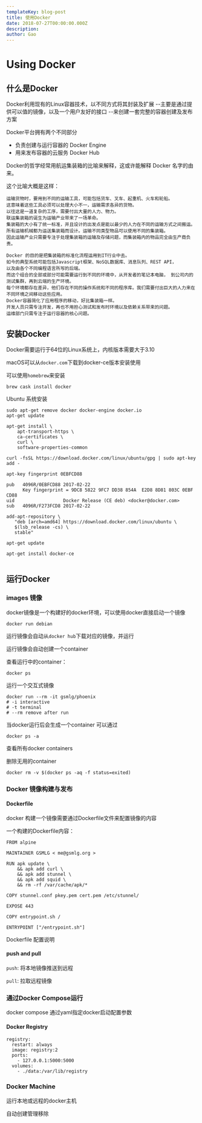```yaml
---
templateKey: blog-post
title: 使用Docker
date: 2018-07-27T00:00:00.000Z
description:
author: Gao
---
```

# Using Docker

## 什么是Docker

Docker利用现有的Linux容器技术，以不同方式将其封装及扩展
--主要是通过提供可以值的镜像，以及一个用户友好的接口
--来创建一套完整的容器创建及发布方案

Docker平台拥有两个不同部分
- 负责创建与运行容器的 Docker Engine
- 用来发布容器的云服务 Docker Hub

Docker的哲学经常用航运集装箱的比喻来解释，这或许能解释 Docker 名字的由来。

这个比喻大概是这样：

    运输货物时，要用到不同的运输工具，可能包括货车、叉车、起重机、火车和轮船。
    这意味着这些工具必须可以处理大小不一，运输需求各异的货物。
    以往这是一道复杂的工序，需要付出大量的人力、物力。
    联运集装箱的诞生为运输产业带来了一场革命。
    集装箱的大小有了统一标准，并且设计的出发点是能以最少的人力在不同的运输方式之间搬运。
    所有运输机械都为运送集装箱而设计。运输不同类型物品可以使用不同的集装箱。
    因此运输产业只需要专注于处理集装箱的运输及存储问题，而集装箱内的物品完全由生产商负责。
    
    Docker 的目的是把集装箱的标准化流程运用到IT行业中去。
    如今的典型系统可能包括Javascript框架、NoSQL数据库、消息队列、REST API，
    以及由各个不同编程语言所写的后端。
    而这个组合的全部或部分可能需要运行到不同的环境中，从开发者的笔记本电脑， 到公司内的测试集群，再到云端的生产环境。
    每个环境都存在差异，他们存在不同的操作系统和不同的程序库。我们需要付出巨大的人力来在不同环境之间移动这些应用。
    Docker容器简化了应用程序的移动，好比集装箱一样。
    开发人员只需专注开发，再也不用担心测试和发布时环境以及依赖关系带来的问题。
    运维部门只需专注于运行容器的核心问题。
    
    
## 安装Docker

Docker需要运行于64位的Linux系统上，内核版本需要大于3.10

macOS可以从`docker.com`下载到docker-ce版本安装使用

可以使用`homebrew`来安装

```
brew cask install docker
```

Ubuntu 系统安装

```
sudo apt-get remove docker docker-engine docker.io
apt-get update

apt-get install \
    apt-transport-https \
    ca-certificates \
    curl \
    software-properties-common

curl -fsSL https://download.docker.com/linux/ubuntu/gpg | sudo apt-key add -

apt-key fingerprint 0EBFCD88

pub   4096R/0EBFCD88 2017-02-22
      Key fingerprint = 9DC8 5822 9FC7 DD38 854A  E2D8 8D81 803C 0EBF CD88
uid                  Docker Release (CE deb) <docker@docker.com>
sub   4096R/F273FCD8 2017-02-22

add-apt-repository \
   "deb [arch=amd64] https://download.docker.com/linux/ubuntu \
   $(lsb_release -cs) \
   stable"

apt-get update

apt-get install docker-ce
 
```

## 运行Docker

### images 镜像

docker镜像是一个构建好的docker环境，可以使用docker直接启动一个镜像

```
docker run debian
```

运行镜像会自动从`docker hub`下载对应的镜像，并运行

运行镜像会自动创建一个container

查看运行中的container：

```
docker ps
```

运行一个交互式镜像

```
docker run --rm -it gsmlg/phoenix
# -i interactive
# -t terminal
# --rm remove after run
```

当docker运行后会生成一个container
可以通过
```
docker ps -a
```
查看所有docker containers

删除无用的container
```
docker rm -v $(docker ps -aq -f status=exited)
```

### Docker 镜像构建与发布

#### Dockerfile

docker 构建一个镜像需要通过Dockerfile文件来配置镜像的内容

一个构建的Dockerfile内容：

```
FROM alpine

MAINTAINER GSMLG < me@gsmlg.org >

RUN apk update \
    && apk add curl \
    && apk add stunnel \
    && apk add squid \
    && rm -rf /var/cache/apk/*

COPY stunnel.conf pkey.pem cert.pem /etc/stunnel/

EXPOSE 443

COPY entrypoint.sh /

ENTRYPOINT ["/entrypoint.sh"]
```

Dockerfile 配置说明


#### push and pull

`push`: 将本地镜像推送到远程

`pull`: 拉取远程镜像


### 通过Docker Compose运行

docker compose 通过yaml指定docker启动配置参数

#### Docker Registry

```
registry:
  restart: always
  image: registry:2
  ports:
    - 127.0.0.1:5000:5000
  volumes:
    - ./data:/var/lib/registry

```

### Docker Machine

运行本地或远程的docker主机

自动创建管理移除
